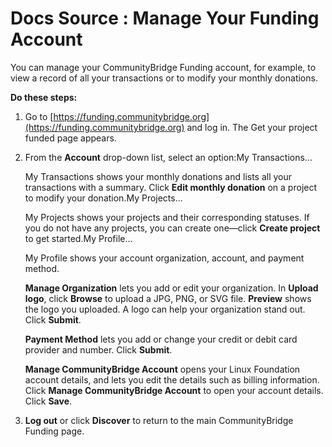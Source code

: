 # Docs Source : Manage Your Funding Account

You can manage your CommunityBridge Funding account, for example, to view a record of all your transactions or to modify your monthly donations.

**Do these steps:**

1. Go to [https://funding.communitybridge.org](https://funding.communitybridge.org) and log in. The Get your project funded page appears.
2. From the **Account** drop-down list, select an option:My Transactions...

   My Transactions shows your monthly donations and lists all your transactions with a summary. Click **Edit monthly donation** on a project to modify your donation.My Projects...

   My Projects shows your projects and their corresponding statuses. If you do not have any projects, you can create one—click **Create project** to get started.My Profile...

   My Profile shows your account organization, account, and payment method.

   **Manage Organization** lets you add or edit your organization. In **Upload logo**, click **Browse** to upload a JPG, PNG, or SVG file. **Preview** shows the logo you uploaded. A logo can help your organization stand out. Click **Submit**.

   **Payment Method** lets you add or change your credit or debit card provider and number. Click **Submit**.

   **Manage CommunityBridge Account** opens your Linux Foundation account details, and lets you edit the details such as billing information. Click **Manage CommunityBridge Account** to open your account details. Click **Save**.

3. **Log out** or click **Discover** to return to the main CommunityBridge Funding page.

